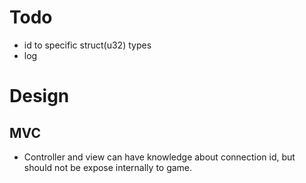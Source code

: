 # Todo

- id to specific struct(u32) types
- log

# Design

## MVC

- Controller and view can have knowledge about connection id, but should not be expose internally to game.
